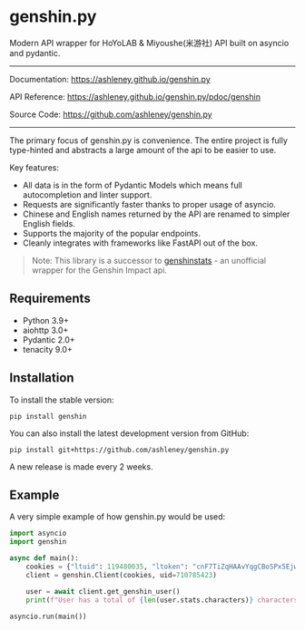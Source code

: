 # genshin.py

Modern API wrapper for HoYoLAB & Miyoushe(米游社) API built on asyncio and pydantic.

---

Documentation: <https://ashleney.github.io/genshin.py>

API Reference: <https://ashleney.github.io/genshin.py/pdoc/genshin>

Source Code: <https://github.com/ashleney/genshin.py>

---

The primary focus of genshin.py is convenience. The entire project is fully type-hinted and abstracts a large amount of the api to be easier to use.

Key features:

- All data is in the form of Pydantic Models which means full autocompletion and linter support.
- Requests are significantly faster thanks to proper usage of asyncio.
- Chinese and English names returned by the API are renamed to simpler English fields.
- Supports the majority of the popular endpoints.
- Cleanly integrates with frameworks like FastAPI out of the box.

> Note: This library is a successor to [genshinstats](https://github.com/ashleney/genshinstats) - an unofficial wrapper for the Genshin Impact api.

## Requirements

- Python 3.9+
- aiohttp 3.0+
- Pydantic 2.0+
- tenacity 9.0+

## Installation

To install the stable version:

```console
pip install genshin
```

You can also install the latest development version from GitHub:

```console
pip install git+https://github.com/ashleney/genshin.py
```

A new release is made every 2 weeks.

## Example

A very simple example of how genshin.py would be used:

```py
import asyncio
import genshin

async def main():
    cookies = {"ltuid": 119480035, "ltoken": "cnF7TiZqHAAvYqgCBoSPx5EjwezOh1ZHoqSHf7dT"}
    client = genshin.Client(cookies, uid=710785423)

    user = await client.get_genshin_user()
    print(f"User has a total of {len(user.stats.characters)} characters")

asyncio.run(main())
```
